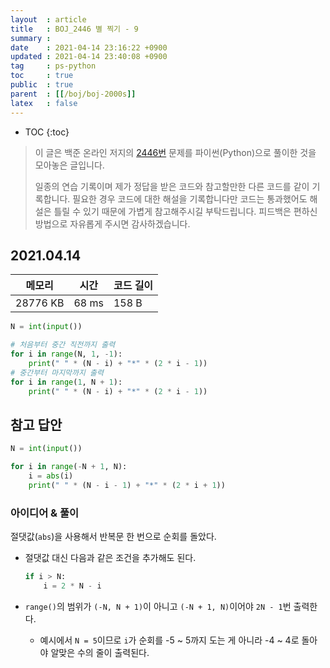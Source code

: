 ```yaml
---
layout  : article
title   : BOJ_2446 별 찍기 - 9
summary : 
date    : 2021-04-14 23:16:22 +0900
updated : 2021-04-14 23:40:08 +0900
tag     : ps-python
toc     : true
public  : true
parent  : [[/boj/boj-2000s]]
latex   : false
---
```

* TOC
{:toc}

> 이 글은 백준 온라인 저지의 [2446번](https://www.acmicpc.net/problem/2446) 문제를 파이썬(Python)으로 풀이한 것을 모아놓은 글입니다.
>
> 일종의 연습 기록이며 제가 정답을 받은 코드와 참고할만한 다른 코드를 같이 기록합니다. 필요한 경우 코드에 대한 해설을 기록합니다만 코드는 통과했어도 해설은 틀릴 수 있기 때문에 가볍게 참고해주시길 부탁드립니다. 피드백은 편하신 방법으로 자유롭게 주시면 감사하겠습니다.

## 2021.04.14

| 메모리    | 시간  | 코드 길이 |
| --------- | ----- | --------- |
| 28776 KB  | 68 ms | 158 B     |

```python
N = int(input())

# 처음부터 중간 직전까지 출력
for i in range(N, 1, -1):
    print(" " * (N - i) + "*" * (2 * i - 1))
# 중간부터 마지막까지 출력
for i in range(1, N + 1):
    print(" " * (N - i) + "*" * (2 * i - 1))
```

## 참고 답안

```python
N = int(input())

for i in range(-N + 1, N):
    i = abs(i)
    print(" " * (N - i - 1) + "*" * (2 * i + 1))
```

### 아이디어 & 풀이

절댓값(`abs`)을 사용해서 반복문 한 번으로 순회를 돌았다.

* 절댓값 대신 다음과 같은 조건을 추가해도 된다.

    ```python
    if i > N:
        i = 2 * N - i
    ```

* `range()`의 범위가 `(-N, N + 1)`이 아니고 `(-N + 1, N)`이어야 `2N - 1`번 출력한다.
    * 예시에서 `N = 5`이므로 `i`가 순회를 -5 ~ 5까지 도는 게 아니라 -4 ~ 4로 돌아야 알맞은 수의 줄이 출력된다.

